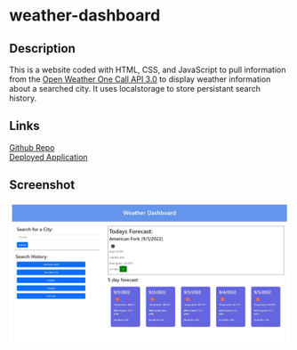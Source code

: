 # weather-dashboard
## Description
This is a website coded with HTML, CSS, and JavaScript to pull information from the [Open Weather One Call API 3.0](https://openweathermap.org/api/one-call-3) to display weather information about a searched city. It uses localstorage to store persistant search history.
## Links
[Github Repo](https://github.com/Jacee94/weather-dashboard)  
[Deployed Application](https://jacee94.github.io/weather-dashboard/)
## Screenshot
![weather dashboard screenshot](./assets/images/screenshot.JPG)